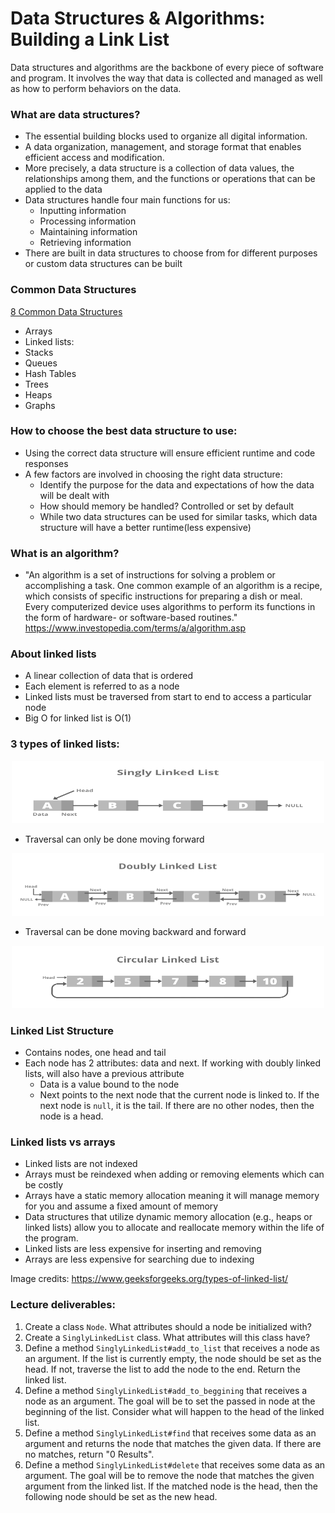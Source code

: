 # Data Structures & Algorithms: Building a Link List

Data structures and algorithms are the backbone of every piece of software and program. It involves the way that data is collected and managed as well as how to perform behaviors on the data.

### What are data structures?

- The essential building blocks used to organize all digital information.
- A data organization, management, and storage format that enables efficient access and modification.
- More precisely, a data structure is a collection of data values, the relationships among them, and the functions or operations that can be applied to the data
- Data structures handle four main functions for us:
  - Inputting information
  - Processing information
  - Maintaining information
  - Retrieving information
- There are built in data structures to choose from for different purposes or custom data structures can be built

### Common Data Structures

[8 Common Data Structures](https://towardsdatascience.com/8-common-data-structures-every-programmer-must-know-171acf6a1a42)

- Arrays
- Linked lists:
- Stacks
- Queues
- Hash Tables
- Trees
- Heaps
- Graphs

### How to choose the best data structure to use:

- Using the correct data structure will ensure efficient runtime and code responses
- A few factors are involved in choosing the right data structure:
  - Identify the purpose for the data and expectations of how the data will be dealt with
  - How should memory be handled? Controlled or set by default
  - While two data structures can be used for similar tasks, which data structure will have a better runtime(less expensive)

### What is an algorithm?

- "An algorithm is a set of instructions for solving a problem or accomplishing a task. One common example of an algorithm is a recipe, which consists of specific instructions for preparing a dish or meal. Every computerized device uses algorithms to perform its functions in the form of hardware- or software-based routines." https://www.investopedia.com/terms/a/algorithm.asp

### About linked lists

- A linear collection of data that is ordered
- Each element is referred to as a node
- Linked lists must be traversed from start to end to access a particular node
- Big O for linked list is O(1)

### 3 types of linked lists:

<p align="center">
    <img src="./assets/singlylinkedlist.png" width="500" height="100">
</p>

- Traversal can only be done moving forward

<p align="center">
    <img src="./assets/doublylinkedlist.png" width="500" height="100">
</p>

- Traversal can be done moving backward and forward

<p align="center">
    <img src="./assets/circularlinkedlist.png" width="500" height="100">
</p>

### Linked List Structure

- Contains nodes, one head and tail
- Each node has 2 attributes: data and next. If working with doubly linked lists, will also have a previous attribute
  - Data is a value bound to the node
  - Next points to the next node that the current node is linked to. If the next node is `null`, it is the tail. If there are no other nodes, then the node is a head.

### Linked lists vs arrays

- Linked lists are not indexed
- Arrays must be reindexed when adding or removing elements which can be costly
- Arrays have a static memory allocation meaning it will manage memory for you and assume a fixed amount of memory
- Data structures that utilize dynamic memory allocation (e.g., heaps or linked lists) allow you to allocate and reallocate memory within the life of the program.
- Linked lists are less expensive for inserting and removing
- Arrays are less expensive for searching due to indexing

Image credits: https://www.geeksforgeeks.org/types-of-linked-list/


### Lecture deliverables:

1. Create a class `Node`. What attributes should a node be initialized with? 
2. Create a `SinglyLinkedList` class. What attributes will this class have?
3. Define a method `SinglyLinkedList#add_to_list` that receives a node as an argument. If the list is currently empty, the node should be set as the head. If not, traverse the list to add the node to the end. Return the linked list.
4. Define a method `SinglyLinkedList#add_to_beggining` that receives a node as an argument. The goal will be to set the passed in node at the beginning of the list. Consider what will happen to the head of the linked list.
5. Define a method `SinglyLinkedList#find` that receives some data as an argument and returns the node that matches the given data. If there are no matches, return "0 Results".
6. Define a method `SinglyLinkedList#delete` that receives some data as an argument. The goal will be to remove the node that matches the given argument from the linked list. If the matched node is the head, then the following node should be set as the new head. 